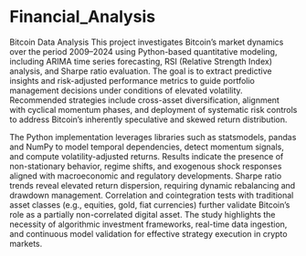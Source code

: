 # Financial_Analysis
Bitcoin Data Analysis
This project investigates Bitcoin’s market dynamics over the period 2009–2024 using Python-based quantitative modeling, including ARIMA time series forecasting, RSI (Relative Strength Index) analysis, and Sharpe ratio evaluation. The goal is to extract predictive insights and risk-adjusted performance metrics to guide portfolio management decisions under conditions of elevated volatility. Recommended strategies include cross-asset diversification, alignment with cyclical momentum phases, and deployment of systematic risk controls to address Bitcoin’s inherently speculative and skewed return distribution.

The Python implementation leverages libraries such as statsmodels, pandas and NumPy to model temporal dependencies, detect momentum signals, and compute volatility-adjusted returns. Results indicate the presence of non-stationary behavior, regime shifts, and exogenous shock responses aligned with macroeconomic and regulatory developments. Sharpe ratio trends reveal elevated return dispersion, requiring dynamic rebalancing and drawdown management.
Correlation and cointegration tests with traditional asset classes (e.g., equities, gold, fiat currencies) further validate Bitcoin’s role as a partially non-correlated digital asset. The study highlights the necessity of algorithmic investment frameworks, real-time data ingestion, and continuous model validation for effective strategy execution in crypto markets.
